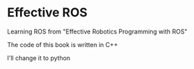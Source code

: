# Effective ROS

Learning ROS from "Effective Robotics Programming with ROS"

The code of this book is written in C++

I'll change it to python
